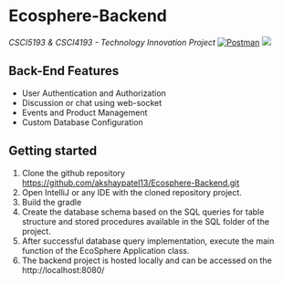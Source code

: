 # Ecosphere-Backend
*CSCI5193 & CSCI4193 - Technology Innovation Project*  [![Postman](https://run.pstmn.io/button.svg)](https://app.getpostman.com/run-collection/485bb945b088c6fd471e)
<a alt="Java"><img src="https://img.shields.io/badge/Java-v1.8-orange.svg" />


## Back-End Features

* User Authentication and Authorization
* Discussion or chat using web-socket
* Events and Product Management
* Custom Database Configuration

## Getting started

1. Clone the github repository https://github.com/akshaypatel13/Ecosphere-Backend.git
2. Open IntelliJ or any IDE with the cloned repository project.
3. Build the gradle
4. Create the database schema based on the SQL queries for table structure and stored procedures available in the SQL folder of the project.
5. After successful database query implementation, execute the main function of the EcoSphere Application class.
6. The backend project is hosted locally and can be accessed on the http://localhost:8080/ 

